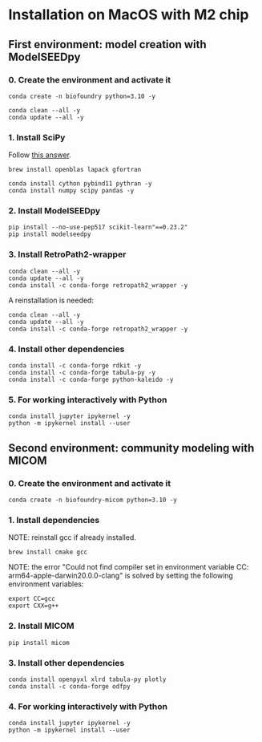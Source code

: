 # Installation on MacOS with M2 chip

## First environment: model creation with ModelSEEDpy

### 0. Create the environment and activate it

```{bash}
conda create -n biofoundry python=3.10 -y

conda clean --all -y
conda update --all -y
```

### 1. Install SciPy

Follow [this answer](https://github.com/scikit-learn/scikit-learn/issues/19137#issuecomment-936169173).

```{bash}
brew install openblas lapack gfortran

conda install cython pybind11 pythran -y
conda install numpy scipy pandas -y
```

### 2. Install ModelSEEDpy

```{bash}
pip install --no-use-pep517 scikit-learn"==0.23.2"
pip install modelseedpy
```

### 3. Install RetroPath2-wrapper
```{bash}
conda clean --all -y
conda update --all -y
conda install -c conda-forge retropath2_wrapper -y
```

A reinstallation is needed:

```{bash}
conda clean --all -y
conda update --all -y
conda install -c conda-forge retropath2_wrapper -y
```

### 4. Install other dependencies

```{bash}
conda install -c conda-forge rdkit -y
conda install -c conda-forge tabula-py -y
conda install -c conda-forge python-kaleido -y
```

### 5. For working interactively with Python

```{bash}
conda install jupyter ipykernel -y
python -m ipykernel install --user
```


## Second environment: community modeling with MICOM

### 0. Create the environment and activate it

```{bash}
conda create -n biofoundry-micom python=3.10 -y
```

### 1. Install dependencies

NOTE: reinstall gcc if already installed.

```{bash}
brew install cmake gcc
```

NOTE: the error "Could not find compiler set in environment variable CC: arm64-apple-darwin20.0.0-clang" is solved by setting the following environment variables:

```{bash}
export CC=gcc
export CXX=g++
```

### 2. Install MICOM
```{bash}
pip install micom
```

### 3. Install other dependencies
```{bash}
conda install openpyxl xlrd tabula-py plotly
conda install -c conda-forge odfpy
```

### 4. For working interactively with Python

```{bash}
conda install jupyter ipykernel -y
python -m ipykernel install --user
```
